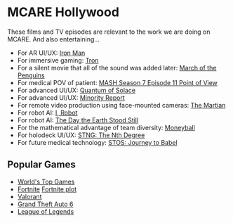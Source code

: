 # MCARE Hollywood

These films and TV episodes are relevant to the work we are doing on MCARE. And also entertaining...

* For AR UI/UX: [Iron Man](https://en.wikipedia.org/wiki/Iron_Man)
* For immersive gaming: [Tron](https://en.wikipedia.org/wiki/Tron)
* For a silent movie that all of the sound was added later: [March of the Penguins](https://youtu.be/L7tWNwhSocE)
* For medical POV of patient: [MASH Season 7 Episode 11 Point of View](https://www.dailymotion.com/video/x80spf9)
* For advanced UI/UX: [Quantum of Solace](https://youtu.be/BBqYaFEWBxI)
* For advanced UI/UX: [Minority Report](https://youtu.be/lG7DGMgfOb8)
* For remote video production using face-mounted cameras: [The Martian](https://en.wikipedia.org/wiki/The_Martian_\(film\))
* For robot AI: [I, Robot](https://youtu.be/rL6RRIOZyCM)
* For robot AI: [The Day the Earth Stood Still](https://en.wikipedia.org/wiki/The_Day_the_Earth_Stood_Still)
* For the mathematical advantage of team diversity: [Moneyball](https://en.wikipedia.org/wiki/Moneyball_\(film\))
* For holodeck UI/UX: [STNG: The Nth Degree](https://en.wikipedia.org/wiki/The_Nth_Degree_\(Star_Trek:_The_Next_Generation\))
* For future medical technology: [STOS: Journey to Babel](https://en.wikipedia.org/wiki/Journey_to_Babel)

## Popular Games

* [World's Top Games](https://newzoo.com/insights/rankings/top-20-pc-games/)
* [Fortnite](https://youtu.be/-NycdXYBeG4) [Fortnite plot](https://youtu.be/dNySCh9O4LM)
* [Valorant](https://youtu.be/e_E9W2vsRbQ)
* [Grand Theft Auto 6](https://youtu.be/MUvwkA7O0e8)
* [League of Legends](https://youtu.be/7O21Z6vgtmY)

